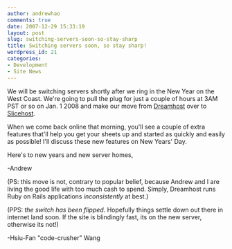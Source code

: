 ```yaml
---
author: andrewhao
comments: true
date: 2007-12-29 15:33:19
layout: post
slug: switching-servers-soon-so-stay-sharp
title: Switching servers soon, so stay sharp!
wordpress_id: 21
categories:
- Development
- Site News
---
```


We will be switching servers shortly after we ring in the New Year on the West Coast. We're going to pull the plug for just a couple of hours at 3AM PST or so on Jan. 1 2008 and make our move from [Dreamhost](http://dreamhost.com) over to [Slicehost](http://slicehost.com).

When we come back online that morning, you'll see a couple of extra features that'll help you get your sheets up and started as quickly and easily as possible! I'll discuss these new features on New Years' Day.

Here's to new years and new server homes,

-Andrew

(PS: this move is not, contrary to popular belief, because Andrew and I are living the good life with too much cash to spend. Simply, Dreamhost runs Ruby on Rails applications _inconsistently_ at best.)

(PPS: _the switch has been flipped_. Hopefully things settle down out there in internet land soon. If the site is blindingly fast, its on the new server, otherwise its not!)

-Hsiu-Fan "code-crusher" Wang
